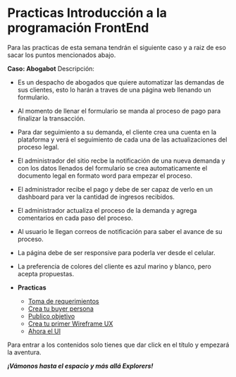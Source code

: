 # Practicas Introducción a la programación FrontEnd

Para las practicas de esta semana tendrán el siguiente caso y a raiz de eso sacar los puntos mencionados abajo.

**Caso: Abogabot**
Descripción: 
- Es un despacho de abogados que quiere automatizar las demandas de sus clientes, esto lo harán a traves de una página web llenando un formulario.
- Al momento de llenar el formulario se manda al proceso de pago para finalizar la transacción.
- Para dar seguimiento a su demanda, el cliente crea una cuenta en la plataforma y verá el seguimiento de cada una de las actualizaciones del proceso legal.
- El administrador del sitio recbe la notificación de una nueva demanda y con los datos llenados del formulario se crea automaticamente el documento  legal en formato word para empezar el proceso.
- El administrador recibe el pago y debe de ser capaz de verlo en un dashboard para ver la cantidad de ingresos recibidos.
- El administrador actualiza el proceso de la demanda y agrega comentarios en cada paso del proceso.
- Al usuario le llegan correos de notificación para saber el avance de su proceso.
- La página debe de ser responsive para poderla ver desde el celular.
- La preferencia de colores del cliente es azul marino y blanco, pero acepta propuestas.

- **Practicas**
	- [Toma de requerimientos](./01-Requisitos.md)
    - [Crea tu buyer persona](./02-BuyerPersona.md)
	- [Publico objetivo](./03-PublicoObjetivo.md)
	- [Crea tu primer Wireframe UX](./04-WireFrame.md)
	- [Ahora el UI](./05-UI.md)

Para entrar a los contenidos solo tienes que dar click en el título y empezará la aventura.

***¡Vámonos hasta el espacio y más allá Explorers!***